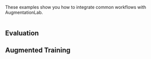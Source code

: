 These examples show you how to integrate common workflows with AugmentationLab.
<br /><br />
<h2> Evaluation </h2>
<h2> Augmented Training </h2>

